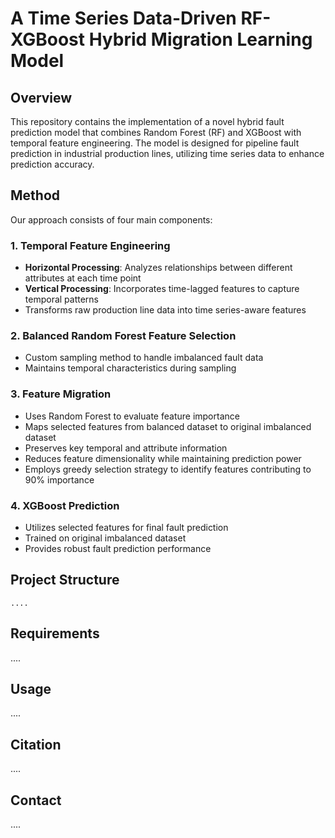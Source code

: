 # A Time Series Data-Driven RF-XGBoost Hybrid Migration Learning Model

## Overview
This repository contains the implementation of a novel hybrid fault prediction model that combines Random Forest (RF) and XGBoost with temporal feature engineering. The model is designed for pipeline fault prediction in industrial production lines, utilizing time series data to enhance prediction accuracy.

## Method
Our approach consists of four main components:

### 1. Temporal Feature Engineering
- **Horizontal Processing**: Analyzes relationships between different attributes at each time point
- **Vertical Processing**: Incorporates time-lagged features to capture temporal patterns
- Transforms raw production line data into time series-aware features

### 2. Balanced Random Forest Feature Selection
- Custom sampling method to handle imbalanced fault data
- Maintains temporal characteristics during sampling

### 3. Feature Migration
- Uses Random Forest to evaluate feature importance
- Maps selected features from balanced dataset to original imbalanced dataset
- Preserves key temporal and attribute information
- Reduces feature dimensionality while maintaining prediction power
- Employs greedy selection strategy to identify features contributing to 90% importance

### 4. XGBoost Prediction
- Utilizes selected features for final fault prediction
- Trained on original imbalanced dataset
- Provides robust fault prediction performance

## Project Structure
```angular2html
....
```

## Requirements
....

## Usage
....

## Citation
....

## Contact
....